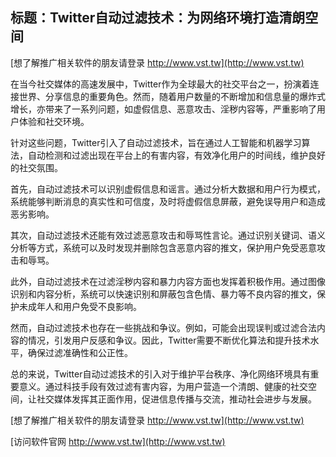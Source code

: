 ## **标题：Twitter自动过滤技术：为网络环境打造清朗空间**

[想了解推广相关软件的朋友请登录 http://www.vst.tw](http://www.vst.tw)

在当今社交媒体的高速发展中，Twitter作为全球最大的社交平台之一，扮演着连接世界、分享信息的重要角色。然而，随着用户数量的不断增加和信息量的爆炸式增长，亦带来了一系列问题，如虚假信息、恶意攻击、淫秽内容等，严重影响了用户体验和社交环境。

针对这些问题，Twitter引入了自动过滤技术，旨在通过人工智能和机器学习算法，自动检测和过滤出现在平台上的有害内容，有效净化用户的时间线，维护良好的社交氛围。

首先，自动过滤技术可以识别虚假信息和谣言。通过分析大数据和用户行为模式，系统能够判断消息的真实性和可信度，及时将虚假信息屏蔽，避免误导用户和造成恶劣影响。

其次，自动过滤技术还能有效过滤恶意攻击和辱骂性言论。通过识别关键词、语义分析等方式，系统可以及时发现并删除包含恶意内容的推文，保护用户免受恶意攻击和辱骂。

此外，自动过滤技术在过滤淫秽内容和暴力内容方面也发挥着积极作用。通过图像识别和内容分析，系统可以快速识别和屏蔽包含色情、暴力等不良内容的推文，保护未成年人和用户免受不良影响。

然而，自动过滤技术也存在一些挑战和争议。例如，可能会出现误判或过滤合法内容的情况，引发用户反感和争议。因此，Twitter需要不断优化算法和提升技术水平，确保过滤准确性和公正性。

总的来说，Twitter自动过滤技术的引入对于维护平台秩序、净化网络环境具有重要意义。通过科技手段有效过滤有害内容，为用户营造一个清朗、健康的社交空间，让社交媒体发挥其正面作用，促进信息传播与交流，推动社会进步与发展。

[想了解推广相关软件的朋友请登录 http://www.vst.tw](http://www.vst.tw)


[访问软件官网 http://www.vst.tw](http://www.vst.tw)
